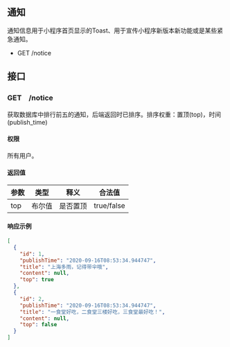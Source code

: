 ## 通知

通知信息用于小程序首页显示的Toast、用于宣传小程序新版本新功能或是某些紧急通知。

- GET /notice

## 接口

### GET　/notice

获取数据库中排行前五的通知，后端返回时已排序。排序权重：置顶(top)，时间(publish_time)

#### 权限

所有用户。

#### 返回值

| 参数 | 类型  | 释义    |合法值 |
| ----| ------ | ------ | ------ |
| top | 布尔值 | 是否置顶|true/false|


#### 响应示例

```json
[
  {
    "id": 1,
    "publishTime": "2020-09-16T08:53:34.944747",
    "title": "上海多雨，记得带伞哦",
    "content": null,
    "top": true
  },
  {
    "id": 2,
    "publishTime": "2020-09-16T08:53:34.944747",
    "title": "一食堂好吃，二食堂三楼好吃，三食堂最好吃！",
    "content": null,
    "top": false
  }
]
```


